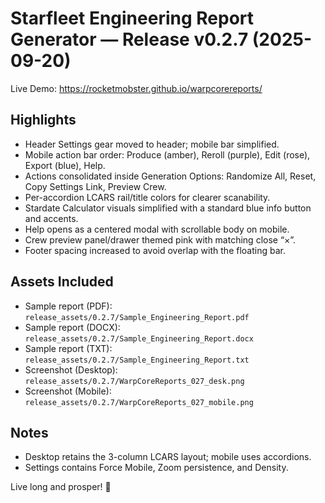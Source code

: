 # Starfleet Engineering Report Generator — Release v0.2.7 (2025-09-20)

Live Demo: https://rocketmobster.github.io/warpcorereports/

## Highlights
- Header Settings gear moved to header; mobile bar simplified.
- Mobile action bar order: Produce (amber), Reroll (purple), Edit (rose), Export (blue), Help.
- Actions consolidated inside Generation Options: Randomize All, Reset, Copy Settings Link, Preview Crew.
- Per-accordion LCARS rail/title colors for clearer scanability.
- Stardate Calculator visuals simplified with a standard blue info button and accents.
- Help opens as a centered modal with scrollable body on mobile.
- Crew preview panel/drawer themed pink with matching close “×”.
- Footer spacing increased to avoid overlap with the floating bar.

## Assets Included
- Sample report (PDF): `release_assets/0.2.7/Sample_Engineering_Report.pdf`
- Sample report (DOCX): `release_assets/0.2.7/Sample_Engineering_Report.docx`
- Sample report (TXT): `release_assets/0.2.7/Sample_Engineering_Report.txt`
- Screenshot (Desktop): `release_assets/0.2.7/WarpCoreReports_027_desk.png`
- Screenshot (Mobile): `release_assets/0.2.7/WarpCoreReports_027_mobile.png`

## Notes
- Desktop retains the 3-column LCARS layout; mobile uses accordions.
- Settings contains Force Mobile, Zoom persistence, and Density.

Live long and prosper! 🖖
